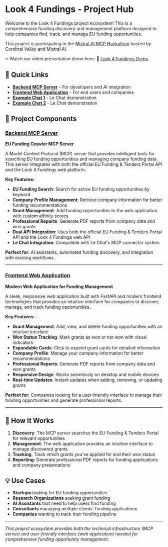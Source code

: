 # Look 4 Fundings - Project Hub

Welcome to the Look 4 Fundings project ecosystem! This is a comprehensive funding discovery and management platform designed to help companies find, track, and manage EU funding opportunities. 

This project is participating in the [Mistral AI MCP Hackathon](https://cerebralvalley.ai/e/mistral-mcp-hackathon) hosted by Cerebral Valley and Mistral AI.

🔥 Watch our video presentation demo here: 🎥 [Look 4 Fundings Demo](https://www.youtube.com/watch?v=P3LU4bILmJM)

## 🔗 Quick Links

- **[Backend MCP Server](../look-4-fundings/)** - For developers and AI integration
- **[Frontend Web Application](../look-4-fundings-front/)** - For end users and companies
- **[Example Chat 1](https://chat.mistral.ai/chat/d2f202df-281f-4e0f-97c5-59a1d286f448)** - Le Chat demonstration
- **[Example Chat 2](https://chat.mistral.ai/chat/d1feab82-6ceb-4e16-916f-5cb8e3bdd3d7)** - Le Chat demonstration

## 🚀 Project Components

### [Backend MCP Server](../look-4-fundings/)
**EU Funding Crawler MCP Server**

A Model Context Protocol (MCP) server that provides intelligent tools for searching EU funding opportunities and managing company funding data. This server integrates with both the official EU Funding & Tenders Portal API and the Look 4 Fundings web platform.

**Key Features:**
- **EU Funding Search**: Search for active EU funding opportunities by keyword
- **Company Profile Management**: Retrieve company information for better funding recommendations
- **Grant Management**: Add funding opportunities to the web application with custom affinity scores
- **Professional Reports**: Generate PDF reports from company data and won grants
- **Dual API Integration**: Uses both the official EU Funding & Tenders Portal API and the Look 4 Fundings web API
- **Le Chat Integration**: Compatible with Le Chat's MCP connector system

**Perfect for:** AI assistants, automated funding discovery, and integration with existing workflows.

---

### [Frontend Web Application](../look-4-fundings-front/)
**Modern Web Application for Funding Management**

A sleek, responsive web application built with FastAPI and modern frontend technologies that provides an intuitive interface for companies to discover, manage, and track funding opportunities.

**Key Features:**
- **Grant Management**: Add, view, and delete funding opportunities with an intuitive interface
- **Won Status Tracking**: Mark grants as won or not won with visual indicators
- **Expandable Cards**: Click to expand grant cards for detailed information
- **Company Profile**: Manage your company information for better recommendations
- **Professional Reports**: Generate PDF reports from company data and won grants
- **Responsive Design**: Works seamlessly on desktop and mobile devices
- **Real-time Updates**: Instant updates when adding, removing, or updating grants

**Perfect for:** Companies looking for a user-friendly interface to manage their funding opportunities and generate professional reports.

---

## 🎯 How It Works

1. **Discovery**: The MCP server searches the EU Funding & Tenders Portal for relevant opportunities
2. **Management**: The web application provides an intuitive interface to manage discovered grants
3. **Tracking**: Track which grants you've applied for and their won status
4. **Reporting**: Generate professional PDF reports for funding applications and company presentations

## 💡 Use Cases

- **Startups** looking for EU funding opportunities
- **Research Organizations** seeking grant funding
- **AI Assistants** that need to help users find funding
- **Consultants** managing multiple clients' funding applications
- **Companies** wanting to track their funding pipeline

---

*This project ecosystem provides both the technical infrastructure (MCP server) and user-friendly interface (web application) needed for comprehensive funding opportunity management.*
